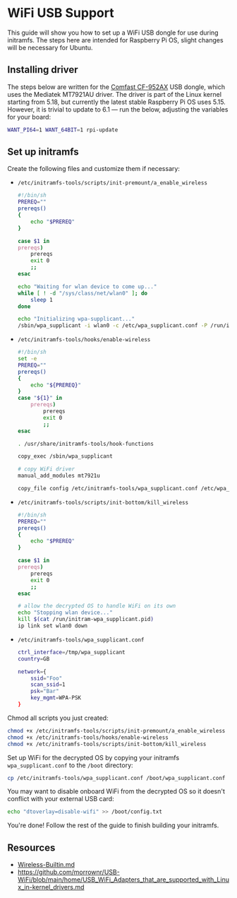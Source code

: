# WiFi USB Support

This guide will show you how to set up a WiFi USB dongle for use during initramfs. The steps here are intended for Raspberry Pi OS, slight changes will be necessary for Ubuntu.

## Installing driver

The steps below are written for the [Comfast CF-952AX](https://www.aliexpress.us/item/1005004469569274.html) USB dongle, which uses the Mediatek MT7921AU driver. The driver is part of the Linux kernel starting from 5.18, but currently the latest stable Raspberry Pi OS uses 5.15. However, it is trivial to update to 6.1 — run the below, adjusting the variables for your board:

```sh
WANT_PI64=1 WANT_64BIT=1 rpi-update
```

## Set up initramfs

Create the following files and customize them if necessary:

- `/etc/initramfs-tools/scripts/init-premount/a_enable_wireless`

  ```bash
  #!/bin/sh
  PREREQ=""
  prereqs()
  {
      echo "$PREREQ"
  }
  
  case $1 in
  prereqs)
      prereqs
      exit 0
      ;;
  esac
  
  echo "Waiting for wlan device to come up..."
  while [ ! -d "/sys/class/net/wlan0" ]; do
      sleep 1
  done
  
  echo "Initializing wpa-supplicant..."
  /sbin/wpa_supplicant -i wlan0 -c /etc/wpa_supplicant.conf -P /run/initram-wpa_supplicant.pid -B
  ```

- `/etc/initramfs-tools/hooks/enable-wireless`

  ```bash
  #!/bin/sh
  set -e
  PREREQ=""
  prereqs()
  {
      echo "${PREREQ}"
  }
  case "${1}" in
      prereqs)
          prereqs
          exit 0
          ;;
  esac
  
  . /usr/share/initramfs-tools/hook-functions
  
  copy_exec /sbin/wpa_supplicant
  
  # copy WiFi driver
  manual_add_modules mt7921u
  
  copy_file config /etc/initramfs-tools/wpa_supplicant.conf /etc/wpa_supplicant.conf
  ```
  
- `/etc/initramfs-tools/scripts/init-bottom/kill_wireless`

  ```bash
  #!/bin/sh
  PREREQ=""
  prereqs()
  {
      echo "$PREREQ"
  }
  
  case $1 in
  prereqs)
      prereqs
      exit 0
      ;;
  esac
  
  # allow the decrypted OS to handle WiFi on its own
  echo "Stopping wlan device..."
  kill $(cat /run/initram-wpa_supplicant.pid)
  ip link set wlan0 down
  ```
  
- `/etc/initramfs-tools/wpa_supplicant.conf`

  ```bash
  ctrl_interface=/tmp/wpa_supplicant
  country=GB
  
  network={
      ssid="Foo"
      scan_ssid=1
      psk="Bar"
      key_mgmt=WPA-PSK
  }
  ```

Chmod all scripts you just created:

```bash
chmod +x /etc/initramfs-tools/scripts/init-premount/a_enable_wireless
chmod +x /etc/initramfs-tools/hooks/enable-wireless
chmod +x /etc/initramfs-tools/scripts/init-bottom/kill_wireless
```

Set up WiFi for the decrypted OS by copying your initramfs `wpa_supplicant.conf` to the `/boot` directory:

```sh
cp /etc/initramfs-tools/wpa_supplicant.conf /boot/wpa_supplicant.conf
```

You may want to disable onboard WiFi from the decrypted OS so it doesn't conflict with your external USB card:

```sh
echo "dtoverlay=disable-wifi" >> /boot/config.txt
```

You're done! Follow the rest of the guide to finish building your initramfs.

## Resources

- [Wireless-Builtin.md](Wireless-Builtin.md)
- https://github.com/morrownr/USB-WiFi/blob/main/home/USB_WiFi_Adapters_that_are_supported_with_Linux_in-kernel_drivers.md

